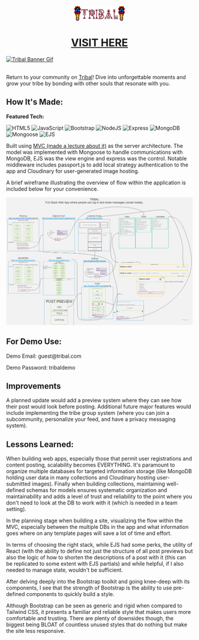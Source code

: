 <p align="center"><a target="_blank" href="https://tribal-pvj0.onrender.com/"><img src="/public/imgs/tribalLogo.png" height="40"></img></a></p>
<h1 align="center"><a target="_blank" href="https://tribal-pvj0.onrender.com/">VISIT HERE</a></h1>

<a target="_blank" href="https://tribal-pvj0.onrender.com/">
  <img src="/public/imgs/tribalAnimation.gif" alt="Tribal Banner Gif">
</a>

<br/>
<br/>

<p>Return to your community on <a target="_blank" href="https://tribal-pvj0.onrender.com/">Tribal</a>! Dive into unforgettable moments and grow your tribe by bonding with other souls that resonate with you.</p>

## How It's Made:

**Featured Tech:** 
<div>
  <picture><img src="https://img.shields.io/static/v1?label=&message=HTML&color=285700&style=plastic&logo=html5&labelColor=333333" alt="HTML5"/></picture>
  <picture><img src="https://img.shields.io/static/v1?label=&message=JAVASCRIPT&color=285700&style=plastic&logo=javascript&labelColor=333333" alt="JavaScript"/></picture>
  <picture><img src="https://img.shields.io/static/v1?label=&message=BOOTSTRAP&color=285700&style=plastic&logo=bootstrap&labelColor=333333" alt="Bootstrap"/></picture>
  <picture><img src="https://img.shields.io/static/v1?label=&message=NODE-JS&color=285700&style=plastic&logo=nodedotjs&labelColor=333333" alt="NodeJS"/></picture>
  <picture><img src="https://img.shields.io/static/v1?label=&message=EXPRESS&color=285700&style=plastic&logo=express&labelColor=333333" alt="Express"/></picture>
  <picture><img src="https://img.shields.io/static/v1?label=&message=MONGO-DB&color=285700&style=plastic&logo=mongodb&labelColor=333333" alt="MongoDB"/></picture>
  <picture><img src="https://img.shields.io/static/v1?label=&message=MONGOOSE&color=285700&style=plastic&logo=mongoose&labelColor=333333" alt="Mongoose"/></picture>
  <picture><img src="https://img.shields.io/static/v1?label=EJS&message=EJS&color=285700&style=plastic&&labelColor=333333" alt="EJS"/></picture>
</div>
<p></p>Built using <a target="_blank" href="https://slides.com/jresiduum/mastering-mvc" >MVC (made a lecture about it)</a> as the server architecture. 
The model was implemented with Mongoose to handle communications with MongoDB, EJS was the view engine and express was the control.
Notable middleware includes passport.js to add local strategy authentication to the app and Cloudinary for user-generated image hosting.</p>

<p>A brief wireframe illustrating the overview of flow within the application is included below for your convenience.</p>

<picture><img src="/public/imgs/tribalWireframe.jpg.jpg" alt="Tribal Wireframe"/></picture>

## For Demo Use:

Demo Email: <span>guest@</span><span>tribal.com</span>

Demo Password: tribaldemo

## Improvements

A planned update would add a preview system where they can see how their post would look before posting.
Additional future major features would include implementing the tribe group system (where you can join a subcommunity, personalize your feed, and have a privacy messaging system).

## Lessons Learned:

When building web apps, especially those that permit user registrations and content posting, scalability becomes EVERYTHING. 
It's paramount to organize multiple databases for targeted information storage (like MongoDB holding user data in many collections and Cloudinary hosting user-submitted images). Finally when building collections, maintaining well-defined schemas for models ensures systematic organization and maintainability and adds a level of trust and reliability to the point where you don't need to look at the DB to work with it (which is needed in a team setting).

In the planning stage when building a site, visualizing the flow within the MVC, especially between the multiple DBs in the app and what information goes where on any template pages will save a lot of time and effort.

In terms of choosing the right stack, while EJS had some perks, the utility of React (with the ability to define not just the structure of all post previews but also the logic of how to shorten the descriptions of a post with it (this can be replicated to some extent with EJS partials) and while helpful, if I also needed to manage state, wouldn't be sufficient.

After delving deeply into the Bootstrap toolkit and going knee-deep with its components, I see that the strength of Bootstrap is the ability to use pre-defined components to quickly build a style.

Although Bootstrap can be seen as generic and rigid when compared to Tailwind CSS, it presents a familiar and reliable style that makes users more comfortable and trusting.
There are plenty of downsides though, the biggest being BLOAT of countless unused styles that do nothing but make the site less responsive.
